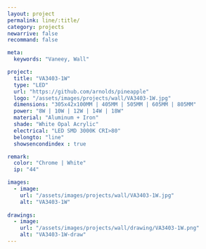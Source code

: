 ```yaml
---
layout: project
permalink: line/:title/
category: projects
newarrive: false
recommand: false

meta:
  keywords: "Vaneey, Wall"

project:
  title: "VA3403-1W"
  type: "LED"
  url: "https://github.com/arnolds/pineapple"
  logo: "/assets/images/projects/wall/VA3403-1W.jpg"
  dimensions: "305x42x100MM | 405MM | 505MM | 605MM | 805MM"
  power: "8W | 10W | 12W | 14W | 18W"
  material: "Aluminum + Iron"
  shade: "White Opal Acrylic"
  electrical: "LED SMD 3000K CRI>80"
  belongto: "line"
  showsencondindex : true

remark:
  color: "Chrome | White"
  ip: "44"

images:
  - image:
    url: "/assets/images/projects/wall/VA3403-1W.jpg"
    alt: "VA3403-1W"
    
drawings:
  - image:
    url: "/assets/images/projects/wall/drawing/VA3403-1W.png"
    alt: "VA3403-1W-draw"
---
```

